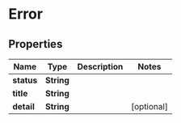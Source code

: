 

# Error

## Properties

Name | Type | Description | Notes
------------ | ------------- | ------------- | -------------
**status** | **String** |  | 
**title** | **String** |  | 
**detail** | **String** |  |  [optional]




